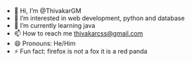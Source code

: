 - 👋 Hi, I’m @ThivakarGM
- 👀 I’m interested in web development, python and database
- 🌱 I’m currently learning java
- 📫 How to reach me thivakarcss@gmail.com
- 😄 Pronouns: He/Him
- ⚡ Fun fact: firefox is not a fox it is a red panda

<!---
ThivakarGM/ThivakarGM is a ✨ special ✨ repository because its `README.md` (this file) appears on your GitHub profile.
You can click the Preview link to take a look at your changes.
--->
